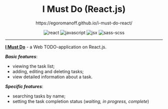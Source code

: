 <h1 align="center">I Must Do (React.js)</h1>
<p align="center">https://egoromanoff.github.io/i-must-do-react/</p>
<div align="center">
  
  ![react](https://user-images.githubusercontent.com/67374276/189316409-19d69d0f-b45f-430f-ac02-cf15051d6642.svg)
  ![javascript](https://user-images.githubusercontent.com/67374276/189316388-4182d570-0a10-4dcf-9568-d13e7c6b5c56.svg)
  ![jsx](https://user-images.githubusercontent.com/67374276/189318506-583a8454-9209-4e10-be2e-ed720f4f58db.svg)
  ![sass-scss](https://user-images.githubusercontent.com/67374276/189319440-79881be3-d7db-4506-87b8-57044a88b167.svg)

</div>

---

[**I Must Do**](https://egoromanoff.github.io/i-must-do-react/) - a Web TODO-application on React.js.

***Basic features***:
* viewing the task list;
* adding, editing and deleting tasks;
* view detailed information about a task.

***Specific features***:
* searching tasks by name;
* setting the task completion status (*waiting, in progress, complete*)

